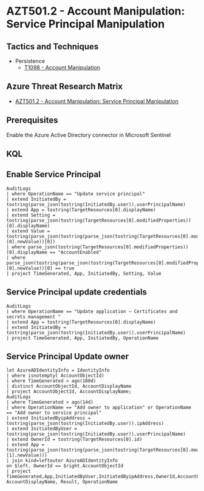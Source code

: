 # AZT501.2 - Account Manipulation: Service Principal Manipulation

## Tactics and Techniques

- Persistence
  - [T1098 - Account Manipulation](https://attack.mitre.org/techniques/T1098/)

## Azure Threat Research Matrix

- [AZT501.2 - Account Manipulation: Service Principal Manipulation](https://microsoft.github.io/Azure-Threat-Research-Matrix/Persistence/AZT501/AZT501-2/)

## Prerequisites

Enable the Azure Active Directory connector in Microsoft Sentinel

## KQL

## Enable Service Principal

```Kusto
AuditLogs
| where OperationName == "Update service principal"
| extend InitiatedBy = tostring(parse_json(tostring(InitiatedBy.user)).userPrincipalName)
| extend App = tostring(TargetResources[0].displayName)
| extend Setting = tostring(parse_json(tostring(TargetResources[0].modifiedProperties))[0].displayName)
| extend Value = tostring(parse_json(tostring(parse_json(tostring(TargetResources[0].modifiedProperties))[0].newValue))[0])
| where parse_json(tostring(TargetResources[0].modifiedProperties))[0].displayName == "AccountEnabled"
| where parse_json(tostring(parse_json(tostring(TargetResources[0].modifiedProperties))[0].newValue))[0] == true
| project TimeGenerated, App, InitiatedBy, Setting, Value

```

## Service Principal update credentials

```Kusto
AuditLogs
| where OperationName == "Update application – Certificates and secrets management "
| extend App = tostring(TargetResources[0].displayName)
| extend InitiatedBy = tostring(parse_json(tostring(InitiatedBy.user)).userPrincipalName)
| project TimeGenerated, App, InitiatedBy, OperationName
```

## Service Principal Update owner

```Kusto
let AzureADIdentityInfo = IdentityInfo
| where isnotempty( AccountObjectId)
| where TimeGenerated > ago(180d)
| distinct AccountObjectId, AccountDisplayName
| project AccountObjectId, AccountDisplayName;
AuditLogs
| where TimeGenerated > ago(14d)
| where OperationName == "Add owner to application" or OperationName == "Add owner to service principal"
| extend InitiatedByipAddress = tostring(parse_json(tostring(InitiatedBy.user)).ipAddress)
| extend InitiatedByUser = tostring(parse_json(tostring(InitiatedBy.user)).userPrincipalName)
| extend OwnerId = tostring(TargetResources[0].id)
| extend App = tostring(parse_json(tostring(parse_json(tostring(TargetResources[0].modifiedProperties))[1].newValue)))
| join kind=leftouter AzureADIdentityInfo
on $left. OwnerId == $right.AccountObjectId
| project TimeGenerated,App,InitiatedByUser,InitiatedByipAddress,OwnerId,AccountObjectId, AccountDisplayName, Result, OperationName
```

